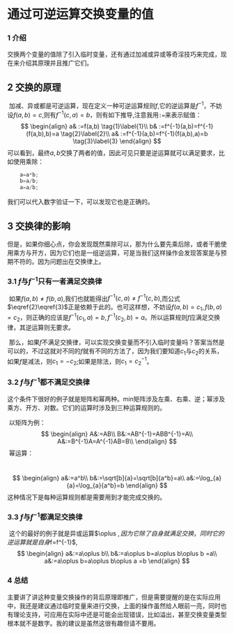 # 通过可逆运算交换变量的值

### 1 介绍

​		交换两个变量的值除了引入临时变量，还有通过加减或异或等奇淫技巧来完成，现在来介绍其原理并且推广它们。

## 2 交换的原理

​		加减、异或都是可逆运算，现在定义一种可逆运算规则$f$,它的逆运算是$f^{-1}$，不妨设$f(a,b)=c$,则有$f^{-1}(c,a)=b$，则有如下推导,注意我用`:=`来表示赋值：
$$
\begin{align}
a& :=f(a,b)  \tag{1}\label{1}\\
b& :=f^{-1}(a,b)=f^{-1}(f(a,b),b)=a \tag{2}\label{2}\\
a& :=f^{-1}(a,b)=f^{-1}(f(a,b),a)=b \tag{3}\label{3}
\end{align}
$$
可以看到，最终$a,b$交换了两者的值，因此可见只要是逆运算就可以满足要求，比如使用乘除：

```c++
    a=a*b;
    b=a/b;
    a=a/b;
```

我们可以代入数字验证一下，可以发现它也是正确的。

## 3 交换律的影响

​		但是，如果你细心点，你会发现既然乘除可以，那为什么要先乘后除，或者干脆使用乘方与开方，因为它们也是一组逆运算，可是当我们这样操作会发现答案是与预期不符的。因为问题出在交换律上。

### 3.1 $f$与$f^{-1}$只有一者满足交换律

​		如果$f(a,b)\not= f(b,a)$,我们也就能得出$f^{-1}(c,a)\not=f^{-1}(c,b)$,而公式$\eqref{2}\eqref{3}$正是依赖于此的。也可这样想，不妨设$f(a,b)=c_1,f(b,a)=c_2$，则正确的应该是$f^{-1}(c_1,a)=b,f^{-1}(c_2,b)=a$。所以运算规则$f$应满足交换律，其逆运算则无要求。

​		那么，如果$f$不满足交换律，可以实现交换变量而不引入临时变量吗？答案当然是可以的，不过这就对不同的$f$就有不同的方法了，因为我们要知道$c_1$与$c_2$的关系，如果$f$是减法，则$c_1=-c_2$;如果是除法，则$c_1=c_2^{-1}$。

### 3.2 $f$与$f^{-1}$都不满足交换律

​		这个条件下很好的例子就是矩阵和幂两种。min矩阵涉及左乘、右乘、逆；幂涉及乘方、开方、对数。它们的运算时涉及到三种运算规则的。

​		以矩阵为例：
$$
\begin{align}
A&:=AB\\
B&:=AB^{-1}=ABB^{-1}=A\\
A&:=B^{-1}A=A^{-1}AB=B\\
\end{align}
$$
​		幂运算：

​		
$$
\begin{align}
a&:=a^b\\
b&:=\sqrt[b]{a}=\sqrt[b]{a^b}=a\\
a&:=\log_{a}{a}=\log_{a}{a^b}=b
\end{align}
$$
这种情况下是每种运算规则都是需要用到才能完成交换的。

### 3.3  $f$与$f^{-1}$都满足交换律

​		这个的最好的例子就是异或运算$\oplus $,因为它除了自身就满足交换，同时它的逆运算就是自身$f=f^{-1}$,
$$
\begin{align}
a&:=a\oplus b\\
b&:=a\oplus b=a\oplus b\oplus b =a\\
a&:=a\oplus b=a\oplus b\oplus a =b
\end{align}
$$

### 4 总结

​		主要讲了讲这种变量交换操作的背后原理即推广，但是需要提醒的是在实际应用中，我还是建议通过临时变量来进行交换，上面的操作虽然给人眼前一亮，同时也有理论支持，可应用在实际中还是可能会出现错误，比如溢出，甚至交换变量类型根本就不是数字。我的建议是虽然这很有趣但请不要用。



















​		







